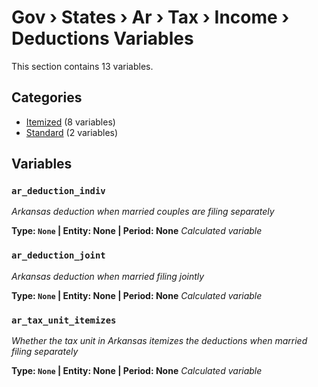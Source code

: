 # Gov › States › Ar › Tax › Income › Deductions Variables

This section contains 13 variables.

## Categories

- [Itemized](itemized/index.md) (8 variables)
- [Standard](standard/index.md) (2 variables)

## Variables

### `ar_deduction_indiv`
*Arkansas deduction when married couples are filing separately*

**Type: `None` | Entity: None | Period: None**
*Calculated variable*

### `ar_deduction_joint`
*Arkansas deduction when married filing jointly*

**Type: `None` | Entity: None | Period: None**
*Calculated variable*

### `ar_tax_unit_itemizes`
*Whether the tax unit in Arkansas itemizes the deductions when married filing separately*

**Type: `None` | Entity: None | Period: None**
*Calculated variable*
